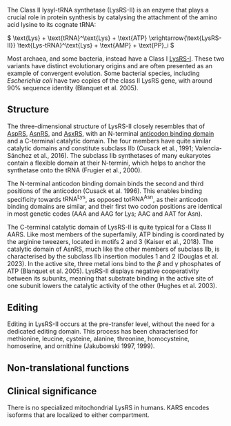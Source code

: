
The Class II lysyl-tRNA synthetase (LysRS-II) is an enzyme that plays a crucial role in protein synthesis by catalysing the attachment of the amino acid lysine to its cognate tRNA:





$ \text{Lys} + \text{tRNA}^\text{Lys} + \text{ATP} \xrightarrow{\text{LysRS-II}} \text{Lys-tRNA}^\text{Lys} + \text{AMP} + \text{PP}_i  $




Most archaea, and some bacteria, instead have a Class I [LysRS-I](/class1/lys).
These two variants have distinct evolutionary origins and are often presented as an example of convergent evolution.
Some bacterial species, including *Escherichia coli* have two copies of the class II LysRS gene, with around 90% sequence identity (Blanquet et al. 2005).


## Structure


The three-dimensional structure of LysRS-II closely resembles that of [AspRS](/class2/asp1/), [AsnRS](/class2/asn/), and [AsxRS](/class2/asp2/), with an N-terminal [anticodon binding domain](/superfamily/class2/Anticodon_binding_domain_DNK/) and a C-terminal catalytic domain.
The four members have quite similar catalytic domains and constitute subclass IIb (Cusack et al., 1991; Valencia-Sánchez et al., 2016).
The subclass IIb synthetases of many eukaryotes contain a flexible domain at their N-termini, which helps to anchor the synthetase onto the tRNA (Frugier et al., 2000).


The N-terminal anticodon binding domain binds the second and third positions of the anticodon (Cusack et al. 1996). This enables binding specificity towards $\text{tRNA}^\text{Lys}$, as opposed to$\text{tRNA}^\text{Asn}$, as their anticodon binding domains are similar, and their first two codon positions are identical in most genetic codes (AAA and AAG for Lys; AAC and AAT for Asn). 



The C-terminal catalytic domain of LysRS-II is quite typical for a Class II AARS.
Like most members of the superfamily, ATP binding is coordinated by the arginine tweezers, located in motifs 2 and 3 (Kaiser et al., 2018).
The catalytic domain of AsnRS, much like the other members of subclass IIb, is characterised by the subclass IIb insertion modules 1 and 2 (Douglas et al. 2023).
In the active site, three metal ions bind to the $\beta$ and $\gamma$ phosphates of ATP (Blanquet et al. 2005).
LysRS-II displays negative cooperativity between its subunits, meaning that substrate binding in the active site of one subunit lowers the catalytic activity of the other (Hughes et al. 2003). 






## Editing


Editing in LysRS-II occurs at the pre-transfer level, without the need for a dedicated editing domain. This process has been characterised for methionine, leucine, cysteine, alanine, threonine, homocysteine, homoserine, and ornithine (Jakubowski 1997, 1999). 


## Non-translational functions



## Clinical significance


There is no specialized mitochondrial LysRS in humans. KARS encodes isoforms that are localized to either compartment.  



